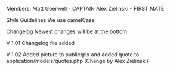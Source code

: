 Members:
Matt Goerwell - CAPTAIN
Alex Zielinski - FIRST MATE

Style Guidelines
We use camelCase

Changelog
Newest changes will be at the bottom

V 1.01
Changelog file added

V 1.02
Added picture to public/pix and added quote to application/models/quotes.php (Change by Alex Zielinski)
